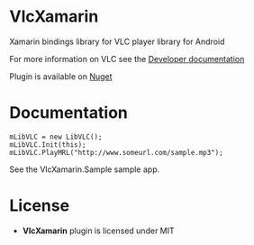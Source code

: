 # VlcXamarin

Xamarin bindings library for VLC player library for Android

For more information on VLC see the [Developer documentation](https://github.com/mrmaffen/vlc-android-sdk)

Plugin is available on [Nuget](https://www.nuget.org/packages/Xam.Plugins.Android.VlcXamarin/)

Documentation
=============

    mLibVLC = new LibVLC();
    mLibVLC.Init(this);
    mLibVLC.PlayMRL("http://www.someurl.com/sample.mp3");

See the VlcXamarin.Sample sample app.

License
=======

- **VlcXamarin** plugin is licensed under MIT
